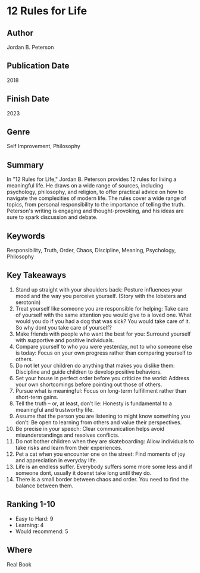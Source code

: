# 12 Rules for Life

## Author
Jordan B. Peterson

## Publication Date
2018

## Finish Date
2023

## Genre
Self Improvement, Philosophy

## Summary
In "12 Rules for Life," Jordan B. Peterson provides 12 rules for living a meaningful life. He draws on a wide range of sources, including psychology, philosophy, and religion, to offer practical advice on how to navigate the complexities of modern life. The rules cover a wide range of topics, from personal responsibility to the importance of telling the truth. Peterson's writing is engaging and thought-provoking, and his ideas are sure to spark discussion and debate.

## Keywords
Responsibility, Truth, Order, Chaos, Discipline, Meaning, Psychology, Philosophy

## Key Takeaways
1. Stand up straight with your shoulders back: Posture influences your mood and the way you perceive yourself. (Story with the lobsters and serotonin)
2. Treat yourself like someone you are responsible for helping: Take care of yourself with the same attention you would give to a loved one. What would you do if you had a dog that was sick? You would take care of it. So why dont you take care of yourself?
3. Make friends with people who want the best for you: Surround yourself with supportive and positive individuals.
4. Compare yourself to who you were yesterday, not to who someone else is today: Focus on your own progress rather than comparing yourself to others.
5. Do not let your children do anything that makes you dislike them: Discipline and guide children to develop positive behaviors.
6. Set your house in perfect order before you criticize the world: Address your own shortcomings before pointing out those of others.
7. Pursue what is meaningful: Focus on long-term fulfillment rather than short-term gains.
8. Tell the truth – or, at least, don’t lie: Honesty is fundamental to a meaningful and trustworthy life.
9. Assume that the person you are listening to might know something you don’t: Be open to learning from others and value their perspectives.
10. Be precise in your speech: Clear communication helps avoid misunderstandings and resolves conflicts.
11. Do not bother children when they are skateboarding: Allow individuals to take risks and learn from their experiences.
12. Pet a cat when you encounter one on the street: Find moments of joy and appreciation in everyday life.
13. Life is an endless suffer. Everybody suffers some more some less and if someone dont, usually it doenst take long until they do.
14. There is a small border between chaos and order. You need to find the balance between them.

## Ranking 1-10
- Easy to Hard: 9
- Learning: 4
- Would recommend: 5

## Where
Real Book
